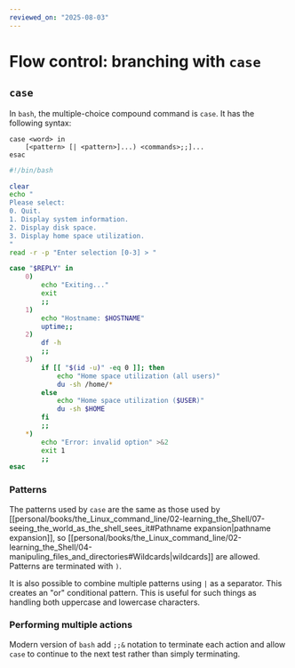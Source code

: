 ```yaml
---
reviewed_on: "2025-08-03"
---
```


# Flow control: branching with `case`

## `case`

In `bash`, the multiple-choice compound command is `case`. It has the following syntax:

```
case <word> in
	[<pattern> [| <pattern>]...) <commands>;;]...
esac
```

```bash
#!/bin/bash

clear
echo "
Please select:
0. Quit.
1. Display system information.
2. Display disk space.
3. Display home space utilization.
"
read -r -p "Enter selection [0-3] > "

case "$REPLY" in
	0)
		echo "Exiting..."
		exit
		;;
	1)
		echo "Hostname: $HOSTNAME"
		uptime;;
	2)
		df -h
		;;
	3)
		if [[ "$(id -u)" -eq 0 ]]; then
			echo "Home space utilization (all users)"
			du -sh /home/*
		else
			echo "Home space utilization ($USER)"
			du -sh $HOME
		fi
		;;
	*)
		echo "Error: invalid option" >&2
		exit 1
		;;
esac
```

### Patterns

The patterns used by `case` are the same as those used by [[personal/books/the_Linux_command_line/02-learning_the_Shell/07-seeing_the_world_as_the_shell_sees_it#Pathname expansion|pathname expansion]], so [[personal/books/the_Linux_command_line/02-learning_the_Shell/04-manipuling_files_and_directories#Wildcards|wildcards]] are allowed. Patterns are terminated with `)`.

It is also possible to combine multiple patterns using `|` as a separator. This creates an "or" conditional pattern. This is useful for such things as handling both uppercase and lowercase characters.

### Performing multiple actions

Modern version of `bash` add `;;&` notation to terminate each action and allow `case` to continue to the next test rather than simply terminating.
